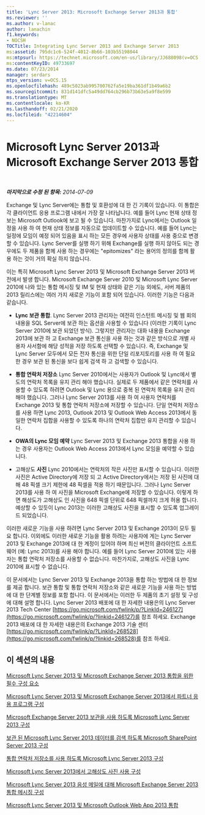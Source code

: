 ```yaml
---
title: 'Lync Server 2013: Microsoft Exchange Server 2013과 통합'
ms.reviewer: ''
ms.author: v-lanac
author: lanachin
f1.keywords:
- NOCSH
TOCTitle: Integrating Lync Server 2013 and Exchange Server 2013
ms:assetid: 795dc1c6-524f-4012-8b66-103b55198044
ms:mtpsurl: https://technet.microsoft.com/en-us/library/JJ688098(v=OCS.15)
ms:contentKeyID: 49733697
ms.date: 07/23/2014
manager: serdars
mtps_version: v=OCS.15
ms.openlocfilehash: 489c5023ab995700762fa5e19ba361df1b49a6b2
ms.sourcegitcommit: 831d141dfc5a49dd764cb296b73b63e5a9f8e599
ms.translationtype: MT
ms.contentlocale: ko-KR
ms.lasthandoff: 02/21/2020
ms.locfileid: "42214604"
---
```

<div data-xmlns="http://www.w3.org/1999/xhtml">

<div class="topic" data-xmlns="http://www.w3.org/1999/xhtml" data-msxsl="urn:schemas-microsoft-com:xslt" data-cs="https://msdn.microsoft.com/">

<div data-asp="https://msdn2.microsoft.com/asp">

# <a name="integrating-microsoft-lync-server-2013-and-microsoft-exchange-server-2013"></a>Microsoft Lync Server 2013과 Microsoft Exchange Server 2013 통합

</div>

<div id="mainSection">

<div id="mainBody">

<span> </span>

_**마지막으로 수정 된 항목:** 2014-07-09_

Exchange 및 Lync Server에는 통합 및 호환성에 대 한 긴 기록이 있습니다. 이 통합은 각 클라이언트 응용 프로그램 내에서 가장 잘 나타납니다. 예를 들어 Lync 현재 상태 정보는 Microsoft Outlook에 보고 될 수 있습니다. 마찬가지로 Lync에서는 Outlook 일정을 사용 하 여 현재 상태 정보를 자동으로 업데이트할 수 있습니다. 예를 들어 Lync는 일정에 모임이 예정 되어 있음을 표시 하는 모든 경우에 사용자 상태를 사용 중으로 변경할 수 있습니다. Lync Server를 실행 하기 위해 Exchange를 실행 하지 않아도 되는 경우에도 두 제품을 함께 사용 하는 경우에는 "epitomizes" 라는 용어의 정의를 함께 활용 하는 것이 거의 확실 하지 않습니다.

이는 특히 Microsoft Lync Server 2013 및 Microsoft Exchange Server 2013 버전에서 발생 합니다. Microsoft Exchange Server 2010 및 Microsoft Lync Server 2010에 나와 있는 통합 메시징 및 IM 및 현재 상태와 같은 기능 외에도, 서버 제품의 2013 릴리스에는 여러 가지 새로운 기능이 포함 되어 있습니다. 이러한 기능은 다음과 같습니다.

  - **Lync 보관 통합**. Lync Server 2013 관리자는 여전히 인스턴트 메시징 및 웹 회의 내용을 SQL Server에 보관 하는 옵션을 사용할 수 있습니다 (이러한 기록이 Lync Server 2010에 보관 되었던 방식). 그렇지만 관리자는 대화 내용을 Exchange 2013에 보관 하 고 Exchange 보관 통신을 사용 하는 것과 같은 방식으로 개별 사용자 사서함에 해당 성적을 저장 하도록 선택할 수 있습니다. 즉, Exchange 및 Lync Server 모두에서 모든 전자 통신을 위한 단일 리포지토리를 사용 하 여 필요한 경우 보관 된 통신을 보다 쉽게 검색 하 고 검색할 수 있습니다.

  - **통합 연락처 저장소** Lync Server 2010에서는 사용자가 Outlook 및 Lync에서 별도의 연락처 목록을 유지 관리 해야 했습니다. 실제로 두 제품에서 같은 연락처를 사용할 수 있도록 하려면 Outlook 및 Lync 용으로 중복 된 연락처 목록을 유지 관리 해야 했습니다. 그러나 Lync Server 2013를 사용 하 여 사용자 연락처를 Exchange 2013 및 통합 연락처 저장소에 저장할 수 있습니다. 단일 연락처 저장소를 사용 하면 Lync 2013, Outlook 2013 및 Outlook Web Access 2013에서 동일한 연락처 집합을 사용할 수 있도록 하나의 연락처 집합만 유지 관리할 수 있습니다.

  - **OWA의 Lync 모임 예약** Lync Server 2013 및 Exchange 2013 통합을 사용 하는 경우 사용자는 Outlook Web Access 2013에서 Lync 모임을 예약할 수 있습니다.

  - 고해상도 **사진** Lync 2010에서는 연락처의 작은 사진만 표시할 수 있습니다. 이러한 사진은 Active Directory에 저장 되 고 Active Directory에서는 저장 된 사진에 대해 48 픽셀 크기 제한에 48 픽셀을 적용 하기 때문입니다. 그러나 Lync Server 2013를 사용 하 여 사진을 Microsoft Exchange에 저장할 수 있습니다. 이렇게 하면 해상도가 고해상도 인 사진을 648 픽셀 단위로 648 픽셀까지 크게 허용 합니다. 예상할 수 있듯이 Lync 2013는 이러한 고해상도 사진을 표시할 수 있도록 업그레이드 되었습니다.

이러한 새로운 기능을 사용 하려면 Lync Server 2013 및 Exchange 2013이 모두 필요 합니다. 이외에도 이러한 새로운 기능을 활용 하려는 사용자에 게는 Lync Server 2013 및 Exchange 2013에 대 한 계정이 있어야 하며 최신 버전의 클라이언트 소프트웨어 (예: Lync 2013)를 사용 해야 합니다. 예를 들어 Lync Server 2010에 있는 사용자는 통합 연락처 저장소를 사용할 수 없습니다. 마찬가지로, 고해상도 사진을 Lync 2010에 표시할 수 없습니다.

이 문서에서는 Lync Server 2013 및 Exchange 2013을 통합 하는 방법에 대 한 정보를 제공 합니다. 보관 통합 및 통합 연락처 저장소와 같은 새로운 기능을 사용 하는 방법에 대 한 단계별 정보를 포함 합니다. 이 문서에서는 이러한 두 제품의 초기 설정 및 구성에 대해 설명 합니다. Lync Server 2013 배포에 대 한 자세한 내용은의 Lync Server 2013 Tech Center [https://go.microsoft.com/fwlink/p/?LinkId=246127](https://go.microsoft.com/fwlink/p/?linkid=246127)를 참조 하세요. Exchange 2013 배포에 대 한 자세한 내용은의 Exchange 2013 기술 센터 [https://go.microsoft.com/fwlink/p/?LinkId=268528](https://go.microsoft.com/fwlink/p/?linkid=268528)를 참조 하세요.

<div>

## <a name="in-this-section"></a>이 섹션의 내용

[Microsoft Lync Server 2013 및 Microsoft Exchange Server 2013 통합을 위한 필수 구성 요소](lync-server-2013-prerequisites-for-integrating-with-exchange-server-2013.md)

[Microsoft Lync Server 2013 및 Microsoft Exchange Server 2013에서 파트너 응용 프로그램 구성](lync-server-2013-configuring-partner-applications-in-lync-server-2013-and-exchange-server-2013.md)

[Microsoft Exchange Server 2013 보관을 사용 하도록 Microsoft Lync Server 2013 구성](configuring-lync-server-2013-to-use-microsoft-exchange-server-2013-archiving.md)

[보관 된 Microsoft Lync Server 2013 데이터를 검색 하도록 Microsoft SharePoint Server 2013 구성](lync-server-2013-configuring-microsoft-sharepoint-server-2013-to-search-for-archived-lync-server-2013-data.md)

[통합 연락처 저장소를 사용 하도록 Microsoft Lync Server 2013 구성](lync-server-2013-configuring-lync-server-to-use-the-unified-contact-store.md)

[Microsoft Lync Server 2013에서 고해상도 사진 사용 구성](lync-server-2013-configuring-the-use-of-high-resolution-photos.md)

[Microsoft Lync Server 2013 음성 메일에 대해 Microsoft Exchange Server 2013 통합 메시징 구성](lync-server-2013-configuring-microsoft-exchange-server-2013-unified-messaging-for-lync-server-2013-voice-mail.md)

[Microsoft Lync Server 2013 및 Microsoft Outlook Web App 2013 통합](lync-server-2013-integrating-lync-server-and-outlook-web-app-2013.md)

</div>

</div>

<span> </span>

</div>

</div>

</div>

